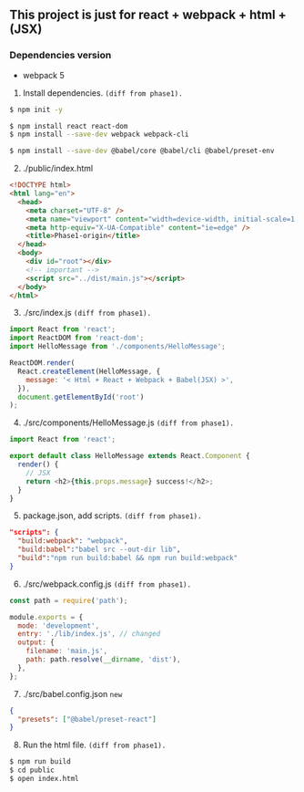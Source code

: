 ## This project is just for react + webpack + html + (JSX)

### Dependencies version

- webpack 5

1. Install dependencies. `(diff from phase1).`

```bash
$ npm init -y

$ npm install react react-dom
$ npm install --save-dev webpack webpack-cli

$ npm install --save-dev @babel/core @babel/cli @babel/preset-env
```

2. ./public/index.html

```html
<!DOCTYPE html>
<html lang="en">
  <head>
    <meta charset="UTF-8" />
    <meta name="viewport" content="width=device-width, initial-scale=1.0" />
    <meta http-equiv="X-UA-Compatible" content="ie=edge" />
    <title>Phase1-origin</title>
  </head>
  <body>
    <div id="root"></div>
    <!-- important -->
    <script src="../dist/main.js"></script>
  </body>
</html>
```

3. ./src/index.js `(diff from phase1).`

```js
import React from 'react';
import ReactDOM from 'react-dom';
import HelloMessage from './components/HelloMessage';

ReactDOM.render(
  React.createElement(HelloMessage, {
    message: '< Html + React + Webpack + Babel(JSX) >',
  }),
  document.getElementById('root')
);
```

4. ./src/components/HelloMessage.js `(diff from phase1).`

```js
import React from 'react';

export default class HelloMessage extends React.Component {
  render() {
    // JSX
    return <h2>{this.props.message} success!</h2>;
  }
}
```

5. package.json, add scripts. `(diff from phase1).`

```json
"scripts": {
  "build:webpack": "webpack",
  "build:babel":"babel src --out-dir lib",
  "build":"npm run build:babel && npm run build:webpack"
}
```

6. ./src/webpack.config.js `(diff from phase1).`

```js
const path = require('path');

module.exports = {
  mode: 'development',
  entry: './lib/index.js', // changed
  output: {
    filename: 'main.js',
    path: path.resolve(__dirname, 'dist'),
  },
};
```

7. ./src/babel.config.json `new`

```json
{
  "presets": ["@babel/preset-react"]
}
```

8. Run the html file. `(diff from phase1).`

```bash
$ npm run build
$ cd public
$ open index.html
```
